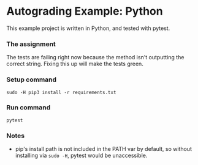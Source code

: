 # Autograding Example: Python
This example project is written in Python, and tested with pytest.

### The assignment
The tests are failing right now because the method isn't outputting the correct string. Fixing this up will make the tests green.

### Setup command
`sudo -H pip3 install -r requirements.txt`

### Run command
`pytest`

### Notes
- pip's install path is not included in the PATH var by default, so without installing via `sudo -H`, pytest would be unaccessible.
